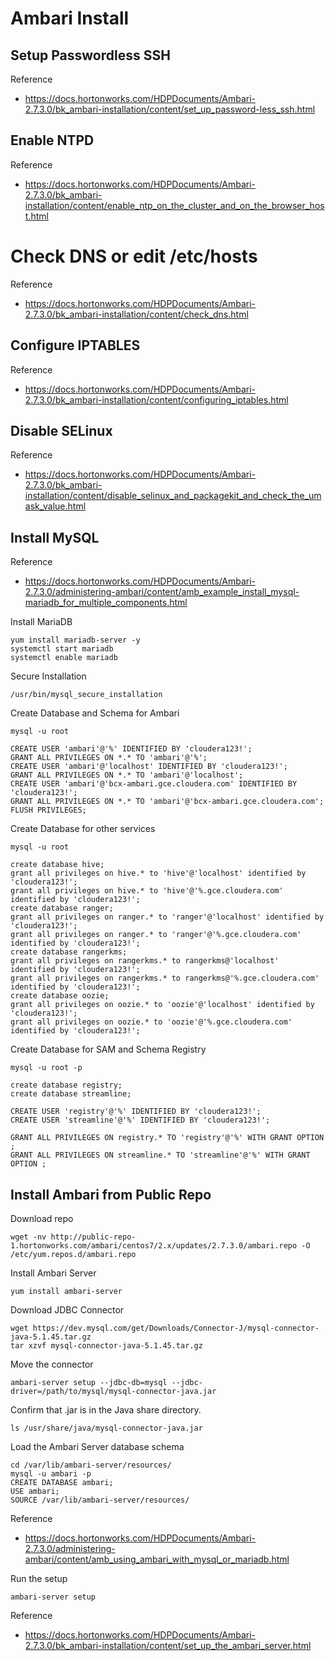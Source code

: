 # Ambari Install

## Setup Passwordless SSH
Reference
- https://docs.hortonworks.com/HDPDocuments/Ambari-2.7.3.0/bk_ambari-installation/content/set_up_password-less_ssh.html

## Enable NTPD
Reference
- https://docs.hortonworks.com/HDPDocuments/Ambari-2.7.3.0/bk_ambari-installation/content/enable_ntp_on_the_cluster_and_on_the_browser_host.html

# Check DNS or edit /etc/hosts
Reference
- https://docs.hortonworks.com/HDPDocuments/Ambari-2.7.3.0/bk_ambari-installation/content/check_dns.html

## Configure IPTABLES
Reference
- https://docs.hortonworks.com/HDPDocuments/Ambari-2.7.3.0/bk_ambari-installation/content/configuring_iptables.html

## Disable SELinux
Reference
- https://docs.hortonworks.com/HDPDocuments/Ambari-2.7.3.0/bk_ambari-installation/content/disable_selinux_and_packagekit_and_check_the_umask_value.html

## Install MySQL
Reference
- https://docs.hortonworks.com/HDPDocuments/Ambari-2.7.3.0/administering-ambari/content/amb_example_install_mysql-mariadb_for_multiple_components.html

Install MariaDB
```
yum install mariadb-server -y
systemctl start mariadb
systemctl enable mariadb
```

Secure Installation
```
/usr/bin/mysql_secure_installation
```

Create Database and Schema for Ambari
```
mysql -u root

CREATE USER 'ambari'@'%' IDENTIFIED BY 'cloudera123!';
GRANT ALL PRIVILEGES ON *.* TO 'ambari'@'%';
CREATE USER 'ambari'@'localhost' IDENTIFIED BY 'cloudera123!';
GRANT ALL PRIVILEGES ON *.* TO 'ambari'@'localhost';
CREATE USER 'ambari'@'bcx-ambari.gce.cloudera.com' IDENTIFIED BY 'cloudera123!';
GRANT ALL PRIVILEGES ON *.* TO 'ambari'@'bcx-ambari.gce.cloudera.com';
FLUSH PRIVILEGES;
```

Create Database for other services
```
mysql -u root

create database hive;
grant all privileges on hive.* to 'hive'@'localhost' identified by 'cloudera123!';
grant all privileges on hive.* to 'hive'@'%.gce.cloudera.com' identified by 'cloudera123!';
create database ranger;
grant all privileges on ranger.* to 'ranger'@'localhost' identified by 'cloudera123!';
grant all privileges on ranger.* to 'ranger'@'%.gce.cloudera.com' identified by 'cloudera123!';
create database rangerkms;
grant all privileges on rangerkms.* to rangerkms@'localhost' identified by 'cloudera123!';
grant all privileges on rangerkms.* to rangerkms@'%.gce.cloudera.com' identified by 'cloudera123!';
create database oozie;
grant all privileges on oozie.* to 'oozie'@'localhost' identified by 'cloudera123!';
grant all privileges on oozie.* to 'oozie'@'%.gce.cloudera.com' identified by 'cloudera123!';
```

Create Database for SAM and Schema Registry
```
mysql -u root -p

create database registry;
create database streamline;

CREATE USER 'registry'@'%' IDENTIFIED BY 'cloudera123!';
CREATE USER 'streamline'@'%' IDENTIFIED BY 'cloudera123!';

GRANT ALL PRIVILEGES ON registry.* TO 'registry'@'%' WITH GRANT OPTION ;
GRANT ALL PRIVILEGES ON streamline.* TO 'streamline'@'%' WITH GRANT OPTION ;
```

## Install Ambari from Public Repo

Download repo
```
wget -nv http://public-repo-1.hortonworks.com/ambari/centos7/2.x/updates/2.7.3.0/ambari.repo -O /etc/yum.repos.d/ambari.repo
```

Install Ambari Server
```
yum install ambari-server
```

Download JDBC Connector
```
wget https://dev.mysql.com/get/Downloads/Connector-J/mysql-connector-java-5.1.45.tar.gz
tar xzvf mysql-connector-java-5.1.45.tar.gz
```

Move the connector
```
ambari-server setup --jdbc-db=mysql --jdbc-driver=/path/to/mysql/mysql-connector-java.jar
```

Confirm that .jar is in the Java share directory.
```
ls /usr/share/java/mysql-connector-java.jar
```

Load the Ambari Server database schema
```
cd /var/lib/ambari-server/resources/
mysql -u ambari -p
CREATE DATABASE ambari;
USE ambari;
SOURCE /var/lib/ambari-server/resources/
```

Reference
- https://docs.hortonworks.com/HDPDocuments/Ambari-2.7.3.0/administering-ambari/content/amb_using_ambari_with_mysql_or_mariadb.html

Run the setup
```
ambari-server setup
```
Reference
- https://docs.hortonworks.com/HDPDocuments/Ambari-2.7.3.0/bk_ambari-installation/content/set_up_the_ambari_server.html


